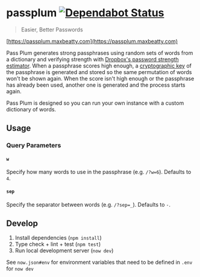 # passplum [![Dependabot Status](https://api.dependabot.com/badges/status?host=github&repo=maxbeatty/passplum)](https://dependabot.com)


> Easier, Better Passwords

[https://passplum.maxbeatty.com](https://passplum.maxbeatty.com)

Pass Plum generates strong passphrases using random sets of words from a dictionary and verifying strength with [Dropbox's password strength estimator](https://github.com/dropbox/zxcvbn). When a passphrase scores high enough, a [cryptographic key](https://en.wikipedia.org/wiki/PBKDF2) of the passphrase is generated and stored so the same permutation of words won't be shown again. When the score isn't high enough or the passphrase has already been used, another one is generated and the process starts again.

Pass Plum is designed so you can run your own instance with a custom dictionary of words.

## Usage

### Query Parameters

#### `w`

Specify how many words to use in the passphrase (e.g. `/?w=6`). Defaults to `4`.

#### `sep`

Specify the separator between words (e.g. `/?sep=_`). Defaults to `-`.

## Develop

1. Install dependencies (`npm install`)
2. Type check + lint + test (`npm test`)
3. Run local development server (`now dev`)

See `now.json#env` for environment variables that need to be defined in `.env` for `now dev`
